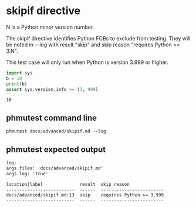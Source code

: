 # skipif directive

N is a Python minor version number.

The skipif directive identifies Python FCBs to exclude from testing.
They will be noted in --log with result "skip" and
skip reason "requires Python >= 3.N".

This test case will only run when Python is version 3.999 or higher.

<!--phmutest-skipif<3.999-->

```python
import sys
b = 10
print(b)
assert sys.version_info >= (3, 999)
```

```expected-output
10
```

## phmutest command line

```shell
phmutest docs/advanced/skipif.md --log
```

## phmutest expected output

```txt
log:
args.files: 'docs/advanced/skipif.md'
args.log: 'True'

location|label              result  skip reason
--------------------------  ------  ------------------------
docs/advanced/skipif.md:13  skip    requires Python >= 3.999
--------------------------  ------  ------------------------
```
